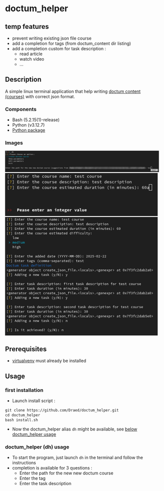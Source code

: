 # doctum_helper

## temp features 

- prevent writing existing json file course
- add a completion for tags (from doctum_content dir listing)
- add a completion custom for task description :
    - read article
    - watch video
    - ...

## Description

A simple linux terminal application that help writing [doctum content (courses)](https://github.com/Draed/doctum_content) with correct json format.

### Components 

- Bash (5.2.15(1)-release)
- Python (v3.12.7)
- [Python package](./src/requirements.txt)

### Images

<img src="./images/json_file_completion.png" alt="json_file_completion" width="1000"/>
<br>
<img src="./images/validator.png" alt="validator" width="500"/>
<img src="./images/full_app.png" alt="full_app" width="500"/>


## Prerequisites 

- [virtualvenv](https://virtualenv.pypa.io/en/latest/installation.html) must already be installed

## Usage

### first installation 

- Launch install script :
```shell
git clone https://github.com/Draed/doctum_helper.git
cd doctum_helper
bash install.sh
```

- Now the doctum_helper alias `dh` might be available, see [below doctum_helper usage](#doctum_helper-usage)

### doctum_helper (dh) usage

- To start the program, just launch `dh` in the terminal and follow the instructions
- completion is available for 3 questions :
    - Enter the path for the new new doctum course
    - Enter the tag
    - Enter the task description